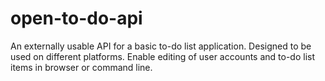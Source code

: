 # open-to-do-api
An externally usable API for a basic to-do list application.  Designed to be used on different platforms.  Enable editing of user accounts and to-do list items in browser or command line.
